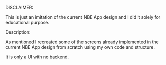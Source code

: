 DISCLAIMER: 

This is just an imitation of the current NBE App design and I did it solely for educational purpose. 

Description: 

As mentioned I recreated some of the screens already implemented in the current NBE App design from scratch
using my own code and structure.

It is only a UI with no backend. 




